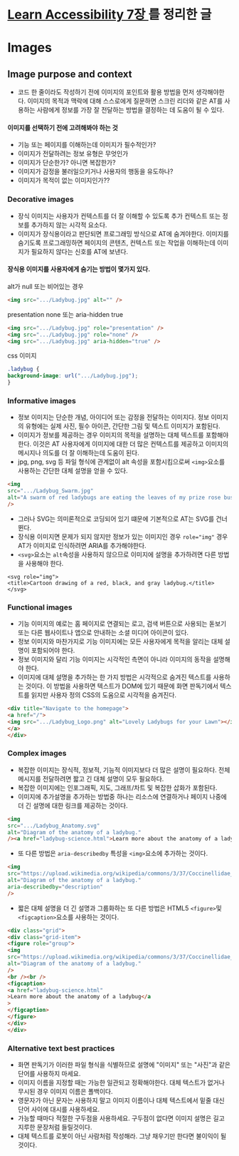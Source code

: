 # [Learn Accessibility 7장 ](https://web.dev/learn/accessibility/images/)를 정리한 글

  
# Images

## Image purpose and context
- 코드 한 줄이라도 작성하기 전에 이미지의 포인트와 활용 방법을 먼저 생각해야한다. 이미지의 목적과 맥락에 대해 스스로에게 질문하면 스크린 리더와 같은 AT를 사용하는 사람에게 정보를 가장 잘 전달하는 방법을 결정하는 데 도움이 될 수 있다.

#### 이미지를 선택하기 전에 고려해봐야 하는 것
- 기능 또는 페이지를 이해하는데 이미지가 필수적인가?
- 이미지가 전달하려는 정보 유형은 무엇인가
- 이미지가 단순한가? 아니면 복잡한가?
- 이미지가 감정을 불러일으키거나 사용자의 행동을 유도하나?
- 이미지가 목적이 없는 이미지인가??

### Decorative images
- 장식 이미지는 사용자가 컨텍스트를 더 잘 이해할 수 있도록 추가 컨텍스트 또는 정보를 추가하지 않는 시각적 요소다.
- 이미지가 장식용이라고 판단되면 프로그래밍 방식으로 AT에 숨겨야한다. 이미지를 숨기도록 프로그래밍하면 페이지의 콘텐츠, 컨텍스트 또는 작업을 이해하는데 이미지가 필요하지 않다는 신호를 AT에 보낸다.


#### 장식용 이미지를 사용자에게 숨기는 방법이 몇가지 있다.
alt가 null 또는 비어있는 경우
```html
<img src=".../Ladybug.jpg" alt="" />
```


presentation none 또는 aria-hidden true
```html
<img src=".../Ladybug.jpg" role="presentation" />
<img src=".../Ladybug.jpg" role="none" />
<img src=".../Ladybug.jpg" aria-hidden="true" />
```

css 이미지
```css
.ladybug {
background-image: url(".../Ladybug.jpg");
}
```

### Informative images
- 정보 이미지는 단순한 개념, 아이디어 또는 감정을 전달하는 이미지다. 정보 이미지의 유형에는 실제 사진, 필수 아이콘, 간단한 그림 및 텍스트 이미지가 포함된다.
- 이미지가 정보를 제공하는 경우 이미지의 목적을 설명하는 대체 텍스트를 포함해야 한다. 이것은 AT 사용자에게 이미지에 대한 더 많은 컨텍스트를 제공하고 이미지의 메시지나 의도를 더 잘 이해하는데 도움이 된다.
- jpg, png, svg 등 파일 형식에 관계없이 alt 속성을 포함시킴으로써 `<img>`요소를 사용하는 간단한 대체 설명을 얻을 수 있다.

```html
<img
src=".../Ladybug_Swarm.jpg"
alt="A swarm of red ladybugs are eating the leaves of my prize rose bush."
/>
```
- 그러나 SVG는 의미론적으로 코딩되어 있기 떄문에 기본적으로 AT는 SVG를 건너 뛴다.
- 장식용 이미지면 문제가 되지 않지만 정보가 있는 이미지인 경우 `role="img"` 경우 AT가 이미지로 인식하려면 ARIA를 추가해야한다.
- `<svg>`요소는 `alt`속성을 사용하지 않으므로 이미지에 설명을 추가하려면 다른 방법을 사용해야 한다.

```tsx
<svg role="img">
<title>Cartoon drawing of a red, black, and gray ladybug.</title>
</svg>
```

### Functional images
- 기능 이미지의 예로는 홈 페이지로 연결되는 로고, 검색 버튼으로 사용되는 돋보기 또는 다른 웹사이트나 앱으로 안내하는 소셜 미디어 아이콘이 있다.
- 정보 이미지와 마찬가지로 기능 이미지에는 모든 사용자에게 목적을 알리는 대체 설명이 포함되어야 한다.
- 정보 이미지와 달리 기능 이미지는 시각적인 측면이 아니라 이미지의 동작을 설명해야 한다.
- 이미지에 대체 설명을 추가하는 한 가지 방법은 시각적으로 숨겨진 텍스트를 사용하는 것이다. 이 방법을 사용하면 텍스트가 DOM에 있기 때문에 화면 판독기에서 텍스트를 읽지만 사용자 정의 CSS의 도움으로 시각적을 숨겨진다.

```html
<div title="Navigate to the homepage">
<a href="/">
<img src=".../Ladybug_Logo.png" alt="Lovely Ladybugs for your Lawn"></img>
</a>
</div>
```

### Complex images
- 복잡한 이미지는 장식적, 정보적, 기능적 이미지보다 더 많은 설명이 필요하다. 전체 메시지를 전달하려면 짧고 긴 대체 설명이 모두 필요하다.
- 복잡한 이미지에는 인포그래픽, 지도, 그래프/차트 및 복잡한 삽화가 포함된다.
- 이미지에 추가설명을 추가하는 방법중 하나는 리소스에 연결하거나 페이지 나중에 더 긴 설명에 대한 링크를 제공하는 것이다.

```html
<img
src=".../Ladybug_Anatomy.svg"
alt="Diagram of the anatomy of a ladybug."
/><a href="ladybug-science.html">Learn more about the anatomy of a ladybug</a>
```
- 또 다른 방법은 `aria-describedby` 특성을 `<img>`요소에 추가하는 것이다.

```html
<img
src="https://upload.wikimedia.org/wikipedia/commons/3/37/Coccinellidae_%28Ladybug%29_Anatomy.svg"
alt="Diagram of the anatomy of a ladybug."
aria-describedby="description"
/>
```

- 짧은 대체 설명을 더 긴 설명과 그룹화하는 또 다른 방법은 HTML5 `<figure>`및 `<figcaption>`요소를 사용하는 것이다.

```html
<div class="grid">
<div class="grid-item">
<figure role="group">
<img
src="https://upload.wikimedia.org/wikipedia/commons/3/37/Coccinellidae_%28Ladybug%29_Anatomy.svg"
alt="Diagram of the anatomy of a ladybug."
/>
<br /><br />
<figcaption>
<a href="ladybug-science.html"
>Learn more about the anatomy of a ladybug</a
>
</figcaption>
</figure>
</div>
</div>

```

### Alternative text best practices
- 화면 판독기가 이러한 파일 형식을 식별하므로 설명에 "이미지" 또는 "사진"과 같은 단어를 사용하지 마세요.
- 이미지 이름을 지정할 때는 가능한 일관되고 정확해야한다. 대체 텍스트가 없거나 무시된 경우 이미지 이름은 폴백이다.
- 영문자가 아닌 문자는 사용하지 말고 이미지 이름이나 대체 텍스트에서 밑줄 대신 단어 사이에 대시를 사용하세요.
- 가능할 때마다 적절한 구두점을 사용하세요. 구두점이 없다면 이미지 설명은 길고 지루한 문장처럼 들릴것이다.
- 대체 텍스트를 로봇이 아닌 사람처럼 작성해라. 그냥 채우기만 한다면 불이익이 될것이다.